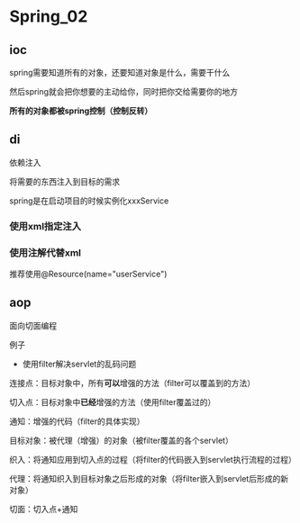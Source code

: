 # Spring_02

## ioc

spring需要知道所有的对象，还要知道对象是什么，需要干什么

然后spring就会把你想要的主动给你，同时把你交给需要你的地方

**所有的对象都被spring控制（控制反转）**

## di

依赖注入

将需要的东西注入到目标的需求

spring是在启动项目的时候实例化xxxService

### 使用xml指定注入

### 使用注解代替xml

推荐使用@Resource(name="userService")

## aop

面向切面编程

例子

- 使用filter解决servlet的乱码问题

连接点：目标对象中，所有**可以**增强的方法（filter可以覆盖到的方法）

切入点：目标对象中**已经**增强的方法（使用filter覆盖过的）

通知：增强的代码（filter的具体实现）

目标对象：被代理（增强）的对象（被filter覆盖的各个servlet）

织入：将通知应用到切入点的过程（将filter的代码嵌入到servlet执行流程的过程）

代理：将通知织入到目标对象之后形成的对象（将filter嵌入到servlet后形成的新对象）

切面：切入点+通知
